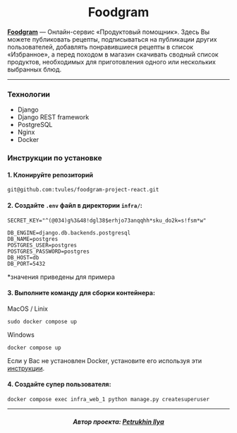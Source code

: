 <h1 align="center">Foodgram</h1>

**[Foodgram](http://51.250.10.46)** — Онлайн-сервис «Продуктовый помощник».
Здесь Вы можете публиковать рецепты, подписываться на публикации других пользователей,
добавлять понравившиеся рецепты в список «Избранное»,
а перед походом в магазин скачивать сводный список продуктов,
необходимых для приготовления одного или нескольких выбранных блюд.

---

### Технологии

- Django
- Django REST framework
- PostgreSQL
- Nginx
- Docker

### Инструкции по установке

#### 1. Клонируйте репозиторий

```
git@github.com:tvules/foodgram-project-react.git
```

#### 2. Создайте `.env` файл в директории `infra/`:

```
SECRET_KEY="^(@034)g%3&48!dgl38$erhjo73anqqhh*sku_do2k=s!fsm*w"

DB_ENGINE=django.db.backends.postgresql
DB_NAME=postgres
POSTGRES_USER=postgres
POSTGRES_PASSWORD=postgres
DB_HOST=db
DB_PORT=5432
```

*значения приведены для примера

#### 3. Выполните команду для сборки контейнера:

MacOS / Linix
```
sudo docker compose up
```

Windows
```
docker compose up
```

Если у Вас не установлен Docker, 
установите его используя эти [инструкции](https://docs.docker.com/engine/install/).

#### 4. Создайте супер пользователя:

```
docker compose exec infra_web_1 python manage.py createsuperuser
```

---

<h5 align="center">Автор проекта: <a href="https://github.com/tvules">Petrukhin Ilya</a></h5>
